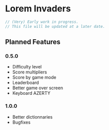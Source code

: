 # Lorem Invaders

```c++
// (Very) Early work in progress.
// This file will be updated at a later date.
```

## Planned Features

### 0.5.0
- Difficulty level
- Score multipliers
- Score by game mode
- Leaderboard
- Better game over screen
- Keyboard AZERTY

### 1.0.0
- Better dictionnaries
- Bugfixes